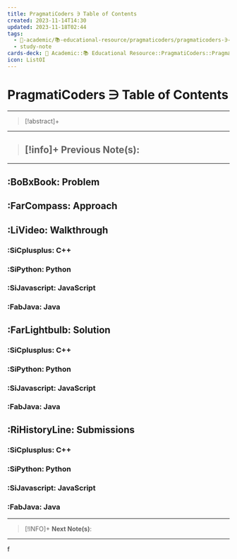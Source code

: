 ```yaml
---
title: PragmatiCoders ∋ Table of Contents
created: 2023-11-14T14:30
updated: 2023-11-18T02:44
tags:
  - 🔴-academic/📚-educational-resource/pragmaticoders/pragmaticoders-∋-table-of-contents
  - study-note
cards-deck: 🔴 Academic::📚 Educational Resource️::PragmatiCoders::PragmatiCoders ∋ Table of Contents
icon: ListOI
---
```


# PragmatiCoders ∋ Table of Contents

---

> [!abstract]+ 
> 

---

> [!info]+ 
> **Previous Note(s):**
> - 

---
## :BoBxBook: Problem

## :FarCompass: Approach

## :LiVideo: Walkthrough

### :SiCplusplus: C++

### :SiPython: Python

### :SiJavascript: JavaScript

### :FabJava: Java

## :FarLightbulb: Solution

### :SiCplusplus: C++

### :SiPython: Python

### :SiJavascript: JavaScript

### :FabJava: Java

## :RiHistoryLine: Submissions

### :SiCplusplus: C++

### :SiPython: Python

### :SiJavascript: JavaScript

### :FabJava: Java

---

> [!INFO]+ 
> **Next Note(s)**:
> 

---




f